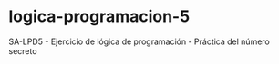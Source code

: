 # logica-programacion-5
SA-LPD5 - Ejercicio de lógica de programación - Práctica del número secreto
